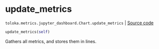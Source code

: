 # update_metrics
`toloka.metrics.jupyter_dashboard.Chart.update_metrics` | [Source code](https://github.com/Toloka/toloka-kit/blob/v1.1.3/src/metrics/jupyter_dashboard.py#L108)

```python
update_metrics(self)
```

Gathers all metrics, and stores them in lines.

